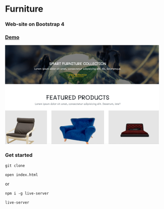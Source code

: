 # Furniture

### Web-site on Bootstrap 4

### [Demo](http://furniture-ab.surge.sh)
[![IMAGE ALT TEXT HERE](./screen.png)](https://radikal.ru/video/mYh2XyN77i8)

### Get started

```shell script
git clone
```
```shell script
open index.html
```
or
```shell script
npm i -g live-server
```
```shell script
live-server
```
